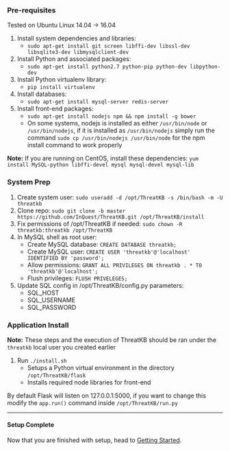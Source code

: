 ### Pre-requisites
Tested on Ubuntu Linux 14.04 -> 16.04

1. Install system dependencies and libraries:
    - `sudo apt-get install git screen libffi-dev libssl-dev libsqlite3-dev libmysqlclient-dev`
2. Install Python and associated packages:
    - `sudo apt-get install python2.7 python-pip python-dev libpython-dev`
3. Install Python virtualenv library:
    - `pip install virtualenv`
3. Install databases:
    - `sudo apt-get install mysql-server redis-server`
4. Install front-end packages:
    - `sudo apt-get install nodejs npm && npm install -g bower`
    - On some systems, nodejs is installed as either `/usr/bin/node` or `/usr/bin/nodejs`, if it is installed as `/usr/bin/nodejs` simply run the command `sudo cp /usr/bin/nodejs /usr/bin/node` for the npm install command to work properly

**Note:** If you are running on CentOS, install these dependencies:
`yum install MySQL-python libffi-devel mysql mysql-devel mysql-lib`

### System Prep  
1. Create system user: `sudo useradd -d /opt/ThreatKB -s /bin/bash -m -U threatkb`
2. Clone repo: `sudo git clone -b master https://github.com/InQuest/ThreatKB.git /opt/ThreatKB/install`
3. Fix permissions of /opt/ThreatKB if needed: `sudo chown -R threatkb:threatkb /opt/ThreatKB`
4. In MySQL shell as root user:
    - Create MySQL database: `CREATE DATABASE threatkb;`
    - Create MySQL user: `CREATE USER 'threatkb'@'localhost' IDENTIFIED BY 'password';`
    - Allow permissions: `GRANT ALL PRIVILEGES ON threatkb . * TO 'threatkb'@'localhost';`
    - Flush privileges: `FLUSH PRIVELEGES;`
5. Update SQL config in /opt/ThreatKB/config.py parameters:
    - SQL_HOST
    - SQL_USERNAME
    - SQL_PASSWORD

### Application Install
**Note:** These steps and the execution of ThreatKB should be ran under the `threatkb` local user you created earlier

1. Run `./install.sh`
    - Setups a Python virtual environment in the directory `/opt/ThreatKB/flask`
    - Installs required node libraries for front-end

By default Flask will listen on 127.0.0.1:5000, if you want to change this modify the `app.run()` command inside `/opt/ThreatKB/run.py`

----
#### Setup Complete

Now that you are finished with setup, head to [Getting Started](wiki/getting-started.md).

